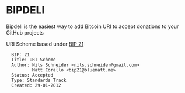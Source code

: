 BIPDELI
=======

Bipdeli is the easiest way to add Bitcoin URI to accept donations to your GitHub projects

URI Scheme based under [BIP 21](https://github.com/bitcoin/bips/blob/master/bip-0021.mediawiki)


```text
  BIP: 21
  Title: URI Scheme
  Author: Nils Schneider <nils.schneider@gmail.com>
          Matt Corallo <bip21@bluematt.me>
  Status: Accepted
  Type: Standards Track
  Created: 29-01-2012
```
